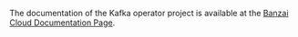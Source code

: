 The documentation of the Kafka operator project is available at the [Banzai Cloud Documentation Page](https://banzaicloud.com/docs/supertubes/kafka-operator/).